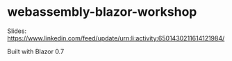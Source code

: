 # webassembly-blazor-workshop

Slides: https://www.linkedin.com/feed/update/urn:li:activity:6501430211614121984/

Built with Blazor 0.7
